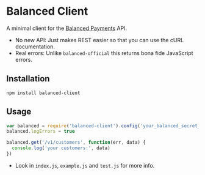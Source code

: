 # Balanced Client

A minimal client for the [Balanced Payments](https://www.balancedpayments.com/) API.

* No new API: Just makes REST easier so that you can use the cURL documentation.
* Real errors: Unlike `balanced-official` this returns bona fide JavaScript errors.


## Installation

```
npm install balanced-client
```


## Usage

```js
var balanced = require('balanced-client').config('your_balanced_secret_here')
balanced.logErrors = true

balanced.get('/v1/customers', function(err, data) {
  console.log('your customers:', data)
})
```

* Look in `index.js`, `example.js` and `test.js` for more info.
